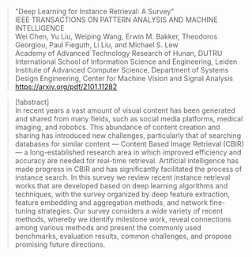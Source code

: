 > "Deep Learning for Instance Retrieval: A Survey"  
> IEEE TRANSACTIONS ON PATTERN ANALYSIS AND MACHINE INTELLIGENCE  
> Wei Chen, Yu Liu, Weiping Wang, Erwin M. Bakker, Theodoros Georgiou, Paul Fieguth, Li Liu, and Michael S. Lew  
> Academy of Advanced Technology Research of Hunan, DUTRU International School of Information Science and Engineering, Leiden Institute of Advanced Computer Science, Department of Systems Design Engineering, Center for Machine Vision and Signal Analysis  
> https://arxiv.org/pdf/2101.11282

> [!abstract]  
> In recent years a vast amount of visual content has been generated and shared from many fields, such as social media platforms, medical imaging, and robotics. This abundance of content creation and sharing has introduced new challenges, particularly that of searching databases for similar content — Content Based Image Retrieval (CBIR) — a long-established research area in which improved efficiency and accuracy are needed for real-time retrieval. Artificial intelligence has made progress in CBIR and has significantly facilitated the process of instance search. In this survey we review recent instance retrieval works that are developed based on deep learning algorithms and techniques, with the survey organized by deep feature extraction, feature embedding and aggregation methods, and network fine-tuning strategies. Our survey considers a wide variety of recent methods, whereby we identify milestone work, reveal connections among various methods and present the commonly used benchmarks, evaluation results, common challenges, and propose promising future directions.